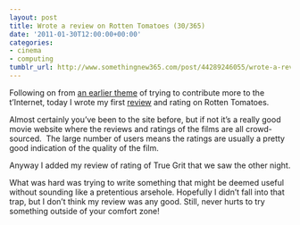 ```yaml
---
layout: post
title: Wrote a review on Rotten Tomatoes (30/365)
date: '2011-01-30T12:00:00+00:00'
categories:
- cinema
- computing
tumblr_url: http://www.somethingnew365.com/post/44289246055/wrote-a-review-on-rotten-tomatoes-30365
---
```

Following on from [an earlier theme](/wrote-a-book-review-on-amazon-5365) of trying to contribute more to the t’Internet, today I wrote my first [review](http://www.rottentomatoes.com/user/yeltzland/) and rating on Rotten Tomatoes.

Almost certainly you’ve been to the site before, but if not it’s a really good movie website where the reviews and ratings of the films are all crowd-sourced.  The large number of users means the ratings are usually a pretty good indication of the quality of the film.

Anyway I added my review of rating of True Grit that we saw the other night.

What was hard was trying to write something that might be deemed useful without sounding like a pretentious arsehole. Hopefully I didn’t fall into that trap, but I don’t think my review was any good. Still, never hurts to try something outside of your comfort zone!

